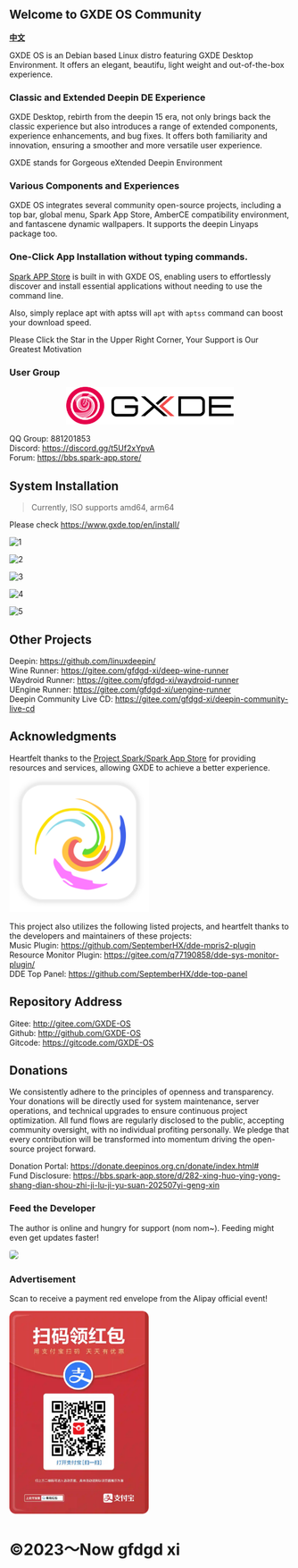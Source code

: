 

## Welcome to GXDE OS Community 

**[中文](/README.zh.md)**

GXDE OS is an Debian based Linux distro featuring GXDE Desktop Environment. It offers an elegant, beautifu, light weight and out-of-the-box experience. 

### Classic and Extended Deepin DE Experience 

GXDE Desktop, rebirth from the deepin 15 era, not only brings back the classic experience but also introduces a range of extended components, experience enhancements, and bug fixes. It offers both familiarity and innovation, ensuring a smoother and more versatile user experience.

GXDE stands for Gorgeous eXtended Deepin Environment

### Various Components and Experiences

GXDE OS integrates several community open-source projects, including a top bar, global menu, Spark App Store, AmberCE compatibility environment, and fantascene dynamic wallpapers. It supports the deepin Linyaps package too. 

### One-Click App Installation without typing commands.

[Spark APP Store](https://gitee.com/spark-store-project/) is built in with GXDE OS, enabling users to effortlessly discover and install essential applications without needing to use the command line. 

Also, simply replace apt with aptss will  `apt` with `aptss` command can boost your download speed. 




Please Click the Star in the Upper Right Corner, Your Support is Our Greatest Motivation

### User Group
<center><img src=new-logo-long.png width=300/></center>

QQ Group: 881201853  
Discord: https://discord.gg/t5Uf2xYpvA  
Forum: https://bbs.spark-app.store/  



## System Installation
> Currently, ISO supports amd64, arm64


Please check https://www.gxde.top/en/install/

![1](https://www.gxde.top/1.jpg)

![2](https://www.gxde.top/2.jpg)

![3](https://www.gxde.top/3.jpg)

![4](https://www.gxde.top/4.jpg)

![5](https://www.gxde.top/5.jpg)


## Other Projects
Deepin: https://github.com/linuxdeepin/  
Wine Runner: https://gitee.com/gfdgd-xi/deep-wine-runner  
Waydroid Runner: https://gitee.com/gfdgd-xi/waydroid-runner  
UEngine Runner: https://gitee.com/gfdgd-xi/uengine-runner  
Deepin Community Live CD: https://gitee.com/gfdgd-xi/deepin-community-live-cd  

## Acknowledgments
Heartfelt thanks to the [Project Spark/Spark App Store](https://gitee.com/spark-store-project/) for providing resources and services, allowing GXDE to achieve a better experience.  
<img src="spark-store.svg" width="250" />



This project also utilizes the following listed projects, and heartfelt thanks to the developers and maintainers of these projects:  
Music Plugin: https://github.com/SeptemberHX/dde-mpris2-plugin  
Resource Monitor Plugin: https://gitee.com/q77190858/dde-sys-monitor-plugin/  
DDE Top Panel: https://github.com/SeptemberHX/dde-top-panel  

## Repository Address
Gitee: http://gitee.com/GXDE-OS  
Github: http://github.com/GXDE-OS  
Gitcode: https://gitcode.com/GXDE-OS  

## Donations

We consistently adhere to the principles of openness and transparency. Your donations will be directly used for system maintenance, server operations, and technical upgrades to ensure continuous project optimization. All fund flows are regularly disclosed to the public, accepting community oversight, with no individual profiting personally. We pledge that every contribution will be transformed into momentum driving the open-source project forward.

Donation Portal: https://donate.deepinos.org.cn/donate/index.html#  
Fund Disclosure: https://bbs.spark-app.store/d/282-xing-huo-ying-yong-shang-dian-shou-zhi-ji-lu-ji-yu-suan-202507yi-geng-xin  

### Feed the Developer
The author is online and hungry for support (nom nom~). Feeding might even get updates faster!

<p><img src="https://www.gxde.top/install/gf.jpg" style="border-radius: 4px;" ></p>

### Advertisement
Scan to receive a payment red envelope from the Alipay official event!  
<p><img src="Icon/QR/advertisement0.jpg" width="250" ></p>

# ©2023～Now gfdgd xi
